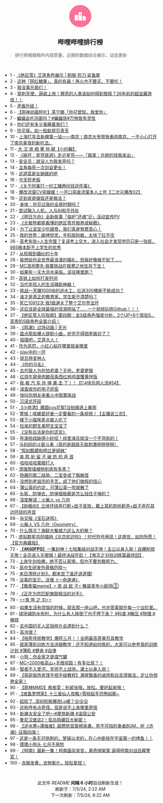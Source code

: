 <div align="center">
    <img src="./assets/icon_rank.png" alt="logo" />
    <h2>哔哩哔哩排行榜</h>
</div>

> 排行榜根据稿件内容质量，近期的数据综合展示，动态更新

<br />

<ul><li><span>1 - <a href=https://www.bilibili.com/BV1p1421C7RR>《绝区零》艾莲角色展示 | 制服·剪刀·鲨鱼尾</a></span></li><li><span>2 - <a href=https://www.bilibili.com/BV14w4m1a79e>这种「网红糖果」，真的有毒！再火也不要买，不要吃！</a></span></li><li><span>3 - <a href=https://www.bilibili.com/BV1Bi421Y7Ub>我没事兄弟们！</a></span></li><li><span>4 - <a href=https://www.bilibili.com/BV1JZ421T7kK>穿刺天使、逼疯上帝！罪恶的人类该如何得到救赎？26年前的超宝藏游戏！！</a></span></li><li><span>5 - <a href=https://www.bilibili.com/BV1Kz421B7vS>矛盾升级！</a></span></li><li><span>6 - <a href=https://www.bilibili.com/BV1C1421C71P>【原神动画短片】芙宁娜「你可曾知，我爱你」</a></span></li><li><span>7 - <a href=https://www.bilibili.com/BV1Js421M7Wn>蝙蝠会吃泡面吗？#蝙蝠侠#万物皆有灵性</a></span></li><li><span>8 - <a href=https://www.bilibili.com/BV136421f7gM>你们还有多少事瞒着我们？</a></span></li><li><span>9 - <a href=https://www.bilibili.com/BV1NW421d7A4>你见我，如一粒蚍蜉见青天</a></span></li><li><span>10 - <a href=https://www.bilibili.com/BV1kx4y1x7cU>上海打车去新疆第一站——南京！南京大爷带我勇闯南京，一不小心打开了南京美食的新吃法。</a></span></li><li><span>11 - <a href=https://www.bilibili.com/BV1NZ421T7Fa>大 汉 贤 相 董 仲 颖【小约翰】</a></span></li><li><span>12 - <a href=https://www.bilibili.com/BV1nT421k75K>《崩坏：星穹铁道》走近星穹——「翡翠：升舱的钱我来出」</a></span></li><li><span>13 - <a href=https://www.bilibili.com/BV18S411c7qZ>安全员：就没人为我发声吗？</a></span></li><li><span>14 - <a href=https://www.bilibili.com/BV1xb421n7c8>主角每死一次剑会更长！</a></span></li><li><span>15 - <a href=https://www.bilibili.com/BV16m421V7Zh>这道菜是女娲做的吧</a></span></li><li><span>16 - <a href=https://www.bilibili.com/BV1rz421B7k4>今天肝老板</a></span></li><li><span>17 - <a href=https://www.bilibili.com/BV19x4y1x7th>《关于同事打一份工赚两份钱这件事》</a></span></li><li><span>18 - <a href=https://www.bilibili.com/BV14f421Q77B>爆改流萤CV宋媛媛！一开口简直流萤本人上号【二次元爆改02】</a></span></li><li><span>19 - <a href=https://www.bilibili.com/BV1gi421v74j>这到底是做饭还是做法？</a></span></li><li><span>20 - <a href=https://www.bilibili.com/BV1hf421B7mi>身体：你见过我的全盛时期吗？</a></span></li><li><span>21 - <a href=https://www.bilibili.com/BV19y411q7tg>尝试融入人机，人与AI和平共处</a></span></li><li><span>22 - <a href=https://www.bilibili.com/BV1uZ421u78E>《明日方舟》全新故事「熔炉“还魂”记」活动宣传PV</a></span></li><li><span>23 - <a href=https://www.bilibili.com/BV1sJ4m1u7Gi>《北极熊都能看懂的绝区零开服养成秘籍》</a></span></li><li><span>24 - <a href=https://www.bilibili.com/BV1c1421875c>为了让宝宝少吃甜食，我们真是煞费苦心！</a></span></li><li><span>25 - <a href=https://www.bilibili.com/BV1PM4m127wv>我的世界：碳烤悦灵，手机版别做，太快了扛不住</a></span></li><li><span>26 - <a href=https://www.bilibili.com/BV1Gf421z7Px>高考失败=人生完蛋？复读考上交大，进入社会才发现学历只是一张纸，985根本配不上学生的优秀</a></span></li><li><span>27 - <a href=https://www.bilibili.com/BV1Z1421r7yw>从校服到婚纱的十年</a></span></li><li><span>28 - <a href=https://www.bilibili.com/BV1sJ4m1M7B6>我想给你全世界最浪漫的婚礼，但我好像做不到了......</a></span></li><li><span>29 - <a href=https://www.bilibili.com/BV1iy411z7zM>MC凛冽寒冬:我要挑战在极寒之地生存下去！</a></span></li><li><span>30 - <a href=https://www.bilibili.com/BV1e4421U7ee>如果有一天大洪水来临，该往哪里跑？</a></span></li><li><span>31 - <a href=https://www.bilibili.com/BV1ST421r73b>高铁上如何打发时间</a></span></li><li><span>32 - <a href=https://www.bilibili.com/BV1ui421v7ge>当代年轻人的生活辅助神器！</a></span></li><li><span>33 - <a href=https://www.bilibili.com/BV1wZ421T7Jp>挑战一天赚1000块的送水工，扛送300桶能不能成功？</a></span></li><li><span>34 - <a href=https://www.bilibili.com/BV1sf421B7Tz>谁才是真正的教育家，学生能不清楚吗？</a></span></li><li><span>35 - <a href=https://www.bilibili.com/BV15b421n7AX>死亡10912次 我1级通关了整个艾尔登法环</a></span></li><li><span>36 - <a href=https://www.bilibili.com/BV1Ys421T7x8>这应该是全球最强的资源网站了..... 一个视频玩转Github！！！</a></span></li><li><span>37 - <a href=https://www.bilibili.com/BV1Rz421q7cE>【绝区零入坑指南】第四期：全S级角色强度分析，2个UP+6个常驻S，高贵的S级角色全面介绍！</a></span></li><li><span>38 - <a href=https://www.bilibili.com/BV1eM4m1m7zs>《鸣潮》过场动画 | 天光</a></span></li><li><span>39 - <a href=https://www.bilibili.com/BV1f4421S7VS>盘点那些爆火辞职小曲，听完不得把老板炒了？</a></span></li><li><span>40 - <a href=https://www.bilibili.com/BV1af421z74C>摇摆吧，艾莲大人！</a></span></li><li><span>41 - <a href=https://www.bilibili.com/BV1pi421Y7xo>作为惩罚，小红心贴在哪里就亲哪里</a></span></li><li><span>42 - <a href=https://www.bilibili.com/BV144421D7HV>play中的一环</a></span></li><li><span>43 - <a href=https://www.bilibili.com/BV1LT421a7jt>提瓦特变种人</a></span></li><li><span>44 - <a href=https://www.bilibili.com/BV1Bb421H7gv>《你的马名》</a></span></li><li><span>45 - <a href=https://www.bilibili.com/BV1r1421r72B>古代狠人为何怕老婆？无他，老婆更狠</a></span></li><li><span>46 - <a href=https://www.bilibili.com/BV1nW421d7xV>红烧牛窝骨肉酿茄条西红柿鸡蛋蟹黄拌饭</a></span></li><li><span>47 - <a href=https://www.bilibili.com/BV1Yz421z7Bb>我 被 汽 车 炸 弹 袭 击 了！！【C4快乐阴人流#54】</a></span></li><li><span>48 - <a href=https://www.bilibili.com/BV1zb421n7yB>请查收你的电子奸臣</a></span></li><li><span>49 - <a href=https://www.bilibili.com/BV1E4421U7uD>快叫你朋友来看火中取栗挑战</a></span></li><li><span>50 - <a href=https://www.bilibili.com/BV1Vm42157yH>沉浸式开砚</a></span></li><li><span>51 - <a href=https://www.bilibili.com/BV11M4m127TW>【小烨清】魔圆cos花絮|当拍摄遇上暴雨</a></span></li><li><span>52 - <a href=https://www.bilibili.com/BV1gf421z7eC>警惕！嗦螺爱好者一定要看的一条视频！【主播说三农】</a></span></li><li><span>53 - <a href=https://www.bilibili.com/BV1b6421Z7dQ>楼下小猫咪差点被人吃了</a></span></li><li><span>54 - <a href=https://www.bilibili.com/BV1Lm421G71V>捡来的野生美短生宝宝了</a></span></li><li><span>55 - <a href=https://www.bilibili.com/BV12i421a7WQ>《没有白活是你的谎言》</a></span></li><li><span>56 - <a href=https://www.bilibili.com/BV1hZ421T7Ci>导演拍戏缺德小妙招！组里演员就没一个不骂街的！</a></span></li><li><span>57 - <a href=https://www.bilibili.com/BV13Z421T7Av>与妈妈的斗智斗勇（真的是超级无敌刺激呀呀呀呀）</a></span></li><li><span>58 - <a href=https://www.bilibili.com/BV1Qw4m1Y7V9>“假如甄嬛和明兰是姐妹”</a></span></li><li><span>59 - <a href=https://www.bilibili.com/BV1n4421D7ar>来 聆 听 留 子 破 防 的 声 音</a></span></li><li><span>60 - <a href=https://www.bilibili.com/BV1ES411A7JP>哈哈哈哈蒙眼打人</a></span></li><li><span>61 - <a href=https://www.bilibili.com/BV1PS421R7a9>清理爬墙植物到底有多贵？</a></span></li><li><span>62 - <a href=https://www.bilibili.com/BV1yz421B7N5>隐藏的第二结局，二宝变成了蜘蛛怪</a></span></li><li><span>63 - <a href=https://www.bilibili.com/BV1mZ421K7PN>没想到老祖宗的手艺，成了他们做假的信心</a></span></li><li><span>64 - <a href=https://www.bilibili.com/BV1Ux4y1x7rM>蒲公英的约定，可蒲公英一吹就散了</a></span></li><li><span>65 - <a href=https://www.bilibili.com/BV1ox4y147wQ>头盔、防弹衣、防弹插板都是怎么挡住子弹的？</a></span></li><li><span>66 - <a href=https://www.bilibili.com/BV1aE421A7TE>深度解读：火柴人 vs 几何</a></span></li><li><span>67 - <a href=https://www.bilibili.com/BV1Vf421z7zL>【助眠向】立体环绕声打鼾+蚊子音效，戴上耳机聆听鼾声+蚊子声在耳边环绕的声音</a></span></li><li><span>68 - <a href=https://www.bilibili.com/BV14E421P7f4>杂交版《宝石迷阵》</a></span></li><li><span>69 - <a href=https://www.bilibili.com/BV1hs421T7g8>火柴人 VS 几何（Geometry）</a></span></li><li><span>70 - <a href=https://www.bilibili.com/BV1Q1421C7jT>什么情况？海鲜大餐威力这么大的嘛？</a></span></li><li><span>71 - <a href=https://www.bilibili.com/BV1Sm42137HV>虚拟群星共同唱响《北京欢迎你》！时代符号再现！这盛世，如你所愿！【官方典藏版】</a></span></li><li><span>72 - <a href=https://www.bilibili.com/BV1h1421r7yZ>【𝟒𝐊𝟔𝟎𝐅𝐏𝐒】一集封神！七柱集结对战无惨！主公以身入局！自爆削弱无惨！全员进入无限城！最终决战开启！【鬼灭之刃柱训练篇最终回】</a></span></li><li><span>73 - <a href=https://www.bilibili.com/BV11J4m1u7GZ>上岸牛剑哈佛，绝不否认家境，但也不要忽略努力。</a></span></li><li><span>74 - <a href=https://www.bilibili.com/BV15m421G7gH>高中生研发外骨骼历程～</a></span></li><li><span>75 - <a href=https://www.bilibili.com/BV1zw4m1a7kY>末日清除计划3，都末世了谁还讲道理!</a></span></li><li><span>76 - <a href=https://www.bilibili.com/BV15f421q7jF>没事的宝贝，活埋《一命速通》</a></span></li><li><span>77 - <a href=https://www.bilibili.com/BV1rf421Q73J>【像素猫meme】⚡ 夜 战 蚊 子⚡ 散装青年小剧场③</a></span></li><li><span>78 - <a href=https://www.bilibili.com/BV1jZ421u7UY>《正在为您匹配旗鼓相当的对手》</a></span></li><li><span>79 - <a href=https://www.bilibili.com/BV1Ys421T72u>⚡️⚡️鬼 咩 之 刃⚡️⚡️</a></span></li><li><span>80 - <a href=https://www.bilibili.com/BV1UM4m117NR>如果生活有烦恼的时候，就去爬一座山吧，也许答案就在每一个台阶里。</a></span></li><li><span>81 - <a href=https://www.bilibili.com/BV1Jw4m1Y7n9>球场铺防水布时，为什么有人摔倒了也不停下来？ #科普 #解压 #物理 #棒球</a></span></li><li><span>82 - <a href=https://www.bilibili.com/BV1Ey411i7WG>去中国的无人区拍样片会遇到什么？</a></span></li><li><span>83 - <a href=https://www.bilibili.com/BV1W1421k7Yj>高冷很？</a></span></li><li><span>84 - <a href=https://www.bilibili.com/BV1Gf421z7NH>【拍死传统教学】爆肝三月！！全网最高质量忍具教学</a></span></li><li><span>85 - <a href=https://www.bilibili.com/BV1ox4y1b7cz>居家薄肌训练方法详细教学｜还不知道如何练的，大家可以参考我的训练计划 #薄肌 #健身 #自律</a></span></li><li><span>86 - <a href=https://www.bilibili.com/BV1qS421R7Dr>小狗：你全家才是煤气罐</a></span></li><li><span>87 - <a href=https://www.bilibili.com/BV1dx4y1b7vL>MC+2000格高山+无限视距！有多壮观？！</a></span></li><li><span>88 - <a href=https://www.bilibili.com/BV1Xb421H7QQ>智者不入爱河，军师不上战场，谋士以身入局！</a></span></li><li><span>89 - <a href=https://www.bilibili.com/BV1wS421o78N>【家庭版肉夹馍手把手级教程】满屋飘香的卤肉和白吉馍做法，定让你惊艳全家！</a></span></li><li><span>90 - <a href=https://www.bilibili.com/BV1D1421r7M9>【原神MMD】希格雯：别紧张哦，放松。要好起来哦！</a></span></li><li><span>91 - <a href=https://www.bilibili.com/BV12i421a7gJ>【咸鱼梦想家】十三香仙人攻略⚡零帧起手恐怖如斯~</a></span></li><li><span>92 - <a href=https://www.bilibili.com/BV1Km42157Zg>起猛了..深圳校服爆改Lo裙？😲😲😲</a></span></li><li><span>93 - <a href=https://www.bilibili.com/BV1WZ421T7xx>这称呼有点奇怪，但是说不上来哪里奇怪</a></span></li><li><span>94 - <a href=https://www.bilibili.com/BV1EJ4m1T7By>新疆太安全了吧～#摩旅新疆 #温宿公安</a></span></li><li><span>95 - <a href=https://www.bilibili.com/BV1Zi421e74F>曼尼汉堡店2！孤岛隐藏巨大秘密！</a></span></li><li><span>96 - <a href=https://www.bilibili.com/BV1Jz421q7NX>【逆水寒×谭维维】超燃怒音震撼来袭，势不可挡的勇者BGM，听《沧澜》征服四海！</a></span></li><li><span>97 - <a href=https://www.bilibili.com/BV1zx4y1479k>这是一条无可挑剔的，梦寐以求的，在心中能排在宇宙第一的烤鱼！！</a></span></li><li><span>98 - <a href=https://www.bilibili.com/BV1az42187e7>摸摸小狗头 七月不用愁</a></span></li><li><span>99 - <a href=https://www.bilibili.com/BV11b421H71K>《柯南》最新一集！柯南画风突变，离奇绑架案 逼得柯南对战目暮警官！</a></span></li><li><span>100 - <a href=https://www.bilibili.com/BV1t13ieMEUG>衣服发黄，衣物氧化，轻松拿捏！</a></span></li></ul>

<br />

<p align=center>此文件 <i>README</i> <b>间隔 6 小时</b>自动刷新生成！<br>刷新于：7/5/24, 2:22 AM<br>下一次刷新：7/5/24, 8:22 AM</p>